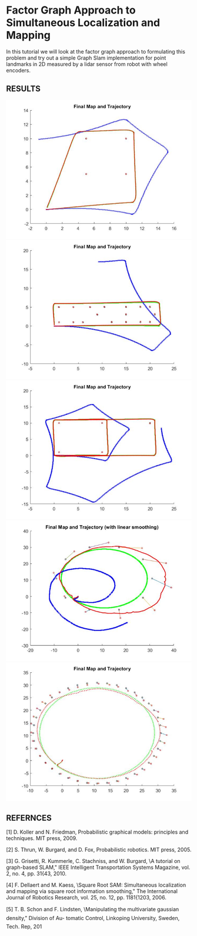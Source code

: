 # Factor Graph Approach to Simultaneous Localization and Mapping
In this tutorial we will look at the factor graph approach to formulating this
problem and try out a simple Graph Slam implementation for point landmarks in
2D measured by a lidar sensor from robot with wheel encoders.

## RESULTS
<img src="PGMGraphSLAM/Plots/Dataset1_Final.jpg"></img> 
<img src="PGMGraphSLAM/Plots/Dataset2_Final.jpg"></img> 
<img src="PGMGraphSLAM/Plots/Dataset3_Final.jpg"></img> 
<img src="PGMGraphSLAM/Plots/Dataset4_Final.jpg"></img>
<img src="PGMGraphSLAM/Plots/Dataset5_Final.jpg"></img>


## REFERNCES
[1] D. Koller and N. Friedman, Probabilistic graphical models: principles
and techniques. MIT press, 2009.


[2] S. Thrun, W. Burgard, and D. Fox, Probabilistic robotics. MIT press,
2005.


[3] G. Grisetti, R. Kummerle, C. Stachniss, and W. Burgard, \A tutorial
on graph-based SLAM," IEEE Intelligent Transportation Systems Magazine,
vol. 2, no. 4, pp. 31{43, 2010.


[4] F. Dellaert and M. Kaess, \Square Root SAM: Simultaneous localization
and mapping via square root information smoothing," The International
Journal of Robotics Research, vol. 25, no. 12, pp. 1181{1203,
2006.


[5] T. B. Schon and F. Lindsten, \Manipulating the multivariate gaussian
density," Division of Au- tomatic Control, Linkoping University, Sweden,
Tech. Rep, 201
